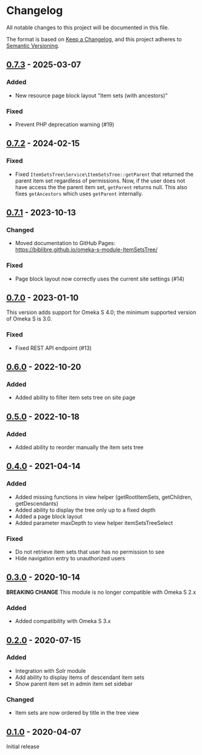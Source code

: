 # Changelog

All notable changes to this project will be documented in this file.

The format is based on [Keep a Changelog](https://keepachangelog.com/en/1.0.0/),
and this project adheres to [Semantic Versioning](https://semver.org/spec/v2.0.0.html).

## [0.7.3] - 2025-03-07

### Added

- New resource page block layout "Item sets (with ancestors)"

### Fixed

- Prevent PHP deprecation warning (#19)

## [0.7.2] - 2024-02-15

### Fixed

- Fixed `ItemSetsTree\Service\ItemSetsTree::getParent` that returned the parent
  item set regardless of permissions. Now, if the user does not have access the
  the parent item set, `getParent` returns null.
  This also fixes `getAncestors` which uses `getParent` internally.

## [0.7.1] - 2023-10-13

### Changed

- Moved documentation to GitHub Pages:
  https://biblibre.github.io/omeka-s-module-ItemSetsTree/

### Fixed

- Page block layout now correctly uses the current site settings (#14)

## [0.7.0] - 2023-01-10

This version adds support for Omeka S 4.0; the minimum supported version of
Omeka S is 3.0.

### Fixed

- Fixed REST API endpoint (#13)

## [0.6.0] - 2022-10-20

### Added

- Added ability to filter item sets tree on site page

## [0.5.0] - 2022-10-18

### Added

- Added ability to reorder manually the item sets tree

## [0.4.0] - 2021-04-14

### Added

- Added missing functions in view helper (getRootItemSets, getChildren,
  getDescendants)
- Added ability to display the tree only up to a fixed depth
- Added a page block layout
- Added parameter maxDepth to view helper itemSetsTreeSelect

### Fixed

- Do not retrieve item sets that user has no permission to see
- Hide navigation entry to unauthorized users

## [0.3.0] - 2020-10-14

**BREAKING CHANGE** This module is no longer compatible with Omeka S 2.x

### Added

- Added compatibility with Omeka S 3.x

## [0.2.0] - 2020-07-15

### Added

- Integration with Solr module
- Add ability to display items of descendant item sets
- Show parent item set in admin item set sidebar

### Changed

- Item sets are now ordered by title in the tree view

## [0.1.0] - 2020-04-07

Initial release

[0.7.3]: https://github.com/biblibre/omeka-s-module-ItemSetsTree/releases/tag/v0.7.3
[0.7.2]: https://github.com/biblibre/omeka-s-module-ItemSetsTree/releases/tag/v0.7.2
[0.7.1]: https://github.com/biblibre/omeka-s-module-ItemSetsTree/releases/tag/v0.7.1
[0.7.0]: https://github.com/biblibre/omeka-s-module-ItemSetsTree/releases/tag/v0.7.0
[0.6.0]: https://github.com/biblibre/omeka-s-module-ItemSetsTree/releases/tag/v0.6.0
[0.5.0]: https://github.com/biblibre/omeka-s-module-ItemSetsTree/releases/tag/v0.5.0
[0.4.0]: https://github.com/biblibre/omeka-s-module-ItemSetsTree/releases/tag/v0.4.0
[0.3.0]: https://github.com/biblibre/omeka-s-module-ItemSetsTree/releases/tag/v0.3.0
[0.2.0]: https://github.com/biblibre/omeka-s-module-ItemSetsTree/releases/tag/v0.2.0
[0.1.0]: https://github.com/biblibre/omeka-s-module-ItemSetsTree/releases/tag/v0.1.0
